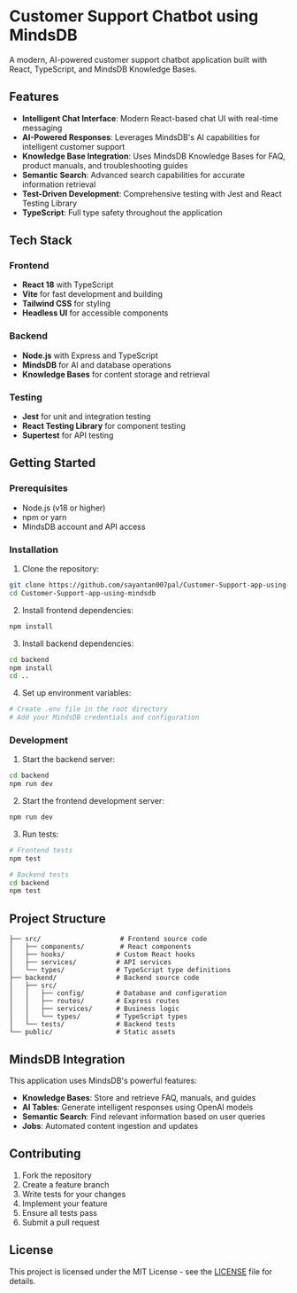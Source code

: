 # Customer Support Chatbot using MindsDB

A modern, AI-powered customer support chatbot application built with React, TypeScript, and MindsDB Knowledge Bases.

## Features

- **Intelligent Chat Interface**: Modern React-based chat UI with real-time messaging
- **AI-Powered Responses**: Leverages MindsDB's AI capabilities for intelligent customer support
- **Knowledge Base Integration**: Uses MindsDB Knowledge Bases for FAQ, product manuals, and troubleshooting guides
- **Semantic Search**: Advanced search capabilities for accurate information retrieval
- **Test-Driven Development**: Comprehensive testing with Jest and React Testing Library
- **TypeScript**: Full type safety throughout the application

## Tech Stack

### Frontend
- **React 18** with TypeScript
- **Vite** for fast development and building
- **Tailwind CSS** for styling
- **Headless UI** for accessible components

### Backend
- **Node.js** with Express and TypeScript
- **MindsDB** for AI and database operations
- **Knowledge Bases** for content storage and retrieval

### Testing
- **Jest** for unit and integration testing
- **React Testing Library** for component testing
- **Supertest** for API testing

## Getting Started

### Prerequisites
- Node.js (v18 or higher)
- npm or yarn
- MindsDB account and API access

### Installation

1. Clone the repository:
```bash
git clone https://github.com/sayantan007pal/Customer-Support-app-using-mindsdb.git
cd Customer-Support-app-using-mindsdb
```

2. Install frontend dependencies:
```bash
npm install
```

3. Install backend dependencies:
```bash
cd backend
npm install
cd ..
```

4. Set up environment variables:
```bash
# Create .env file in the root directory
# Add your MindsDB credentials and configuration
```

### Development

1. Start the backend server:
```bash
cd backend
npm run dev
```

2. Start the frontend development server:
```bash
npm run dev
```

3. Run tests:
```bash
# Frontend tests
npm test

# Backend tests
cd backend
npm test
```

## Project Structure

```
├── src/                    # Frontend source code
│   ├── components/         # React components
│   ├── hooks/             # Custom React hooks
│   ├── services/          # API services
│   └── types/             # TypeScript type definitions
├── backend/               # Backend source code
│   ├── src/
│   │   ├── config/        # Database and configuration
│   │   ├── routes/        # Express routes
│   │   ├── services/      # Business logic
│   │   └── types/         # TypeScript types
│   └── tests/             # Backend tests
└── public/                # Static assets
```

## MindsDB Integration

This application uses MindsDB's powerful features:

- **Knowledge Bases**: Store and retrieve FAQ, manuals, and guides
- **AI Tables**: Generate intelligent responses using OpenAI models
- **Semantic Search**: Find relevant information based on user queries
- **Jobs**: Automated content ingestion and updates

## Contributing

1. Fork the repository
2. Create a feature branch
3. Write tests for your changes
4. Implement your feature
5. Ensure all tests pass
6. Submit a pull request

## License

This project is licensed under the MIT License - see the [LICENSE](LICENSE) file for details.
